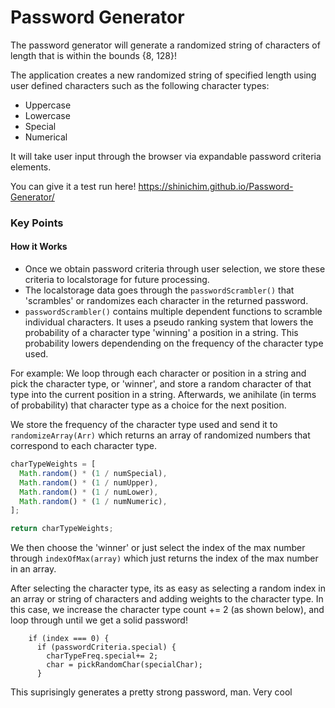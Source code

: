 # Password Generator

The password generator will generate a randomized string of characters of length that is within the bounds {8, 128}!

The application creates a new randomized string of specified length using user defined characters such as the following character types:

- Uppercase
- Lowercase
- Special
- Numerical

It will take user input through the browser via expandable password criteria elements.

You can give it a test run here! https://shinichim.github.io/Password-Generator/

### Key Points

#### How it Works

- Once we obtain password criteria through user selection, we store these criteria to localstorage for future processing.
- The localstorage data goes through the `passwordScrambler()` that 'scrambles' or randomizes each character in the returned password.
- `passwordScrambler()` contains multiple dependent functions to scramble individual characters. It uses a pseudo ranking system that lowers the probability of a character type 'winning' a position in a string. This probability lowers dependending on the frequency of the character type used.

For example: We loop through each character or position in a string and pick the character type, or 'winner', and store a random character of that type into the current position in a string. Afterwards, we anihilate (in terms of probability) that character type as a choice for the next position.

We store the frequency of the character type used and send it to `randomizeArray(Arr)` which returns an array of randomized numbers that correspond to each character type.

```js
charTypeWeights = [
  Math.random() * (1 / numSpecial),
  Math.random() * (1 / numUpper),
  Math.random() * (1 / numLower),
  Math.random() * (1 / numNumeric),
];

return charTypeWeights;
```

We then choose the 'winner' or just select the index of the max number through `indexOfMax(array)` which just returns the index of the max number in an array.

After selecting the character type, its as easy as selecting a random index in an array or string of characters and adding weights to the character type. In this case, we increase the character type count += 2 (as shown below), and loop through until we get a solid password!

```
    if (index === 0) {
      if (passwordCriteria.special) {
        charTypeFreq.special+= 2;
        char = pickRandomChar(specialChar);
      }
```

This suprisingly generates a pretty strong password, man. Very cool
